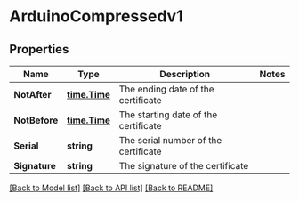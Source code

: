 # ArduinoCompressedv1

## Properties

Name | Type | Description | Notes
------------ | ------------- | ------------- | -------------
**NotAfter** | [**time.Time**](time.Time.md) | The ending date of the certificate | 
**NotBefore** | [**time.Time**](time.Time.md) | The starting date of the certificate | 
**Serial** | **string** | The serial number of the certificate | 
**Signature** | **string** | The signature of the certificate | 

[[Back to Model list]](../README.md#documentation-for-models) [[Back to API list]](../README.md#documentation-for-api-endpoints) [[Back to README]](../README.md)


